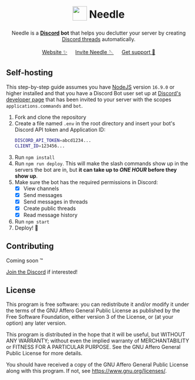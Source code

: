 

<div align="center">
   <h1>
      <sub>
         <a href="#"><img src="https://raw.githubusercontent.com/MarcusOtter/discord-needle/main/branding/logo-64x64.png" height="39" width="39"></a>
      </sub>
      Needle
   </h1>
   Needle is a <b><a href="https://discord.com/">Discord</a> bot</b> that helps you declutter your server by creating <a href="https://support.discord.com/hc/en-us/articles/4403205878423-Threads-FAQ">Discord threads</a> automatically.
   <br/><br/>
   <a href="https://needle.gg">Website ✨</a> &emsp; <a href="https://needle.gg/invite">Invite Needle 🪡</a> &emsp; <a href="https://needle.gg/chat">Get support 💬</a>
</div>

## Self-hosting
This step-by-step guide assumes you have [NodeJS](https://nodejs.org/en/) version `16.9.0` or higher installed and that you have a Discord Bot user set up at [Discord's developer page](https://discord.com/developers/applications) that has been invited to your server with the scopes `applications.commands` and `bot`.

1. Fork and clone the repository
2. Create a file named `.env`  in the root directory and insert your bot's Discord API token and Application ID:
   ```bash
   DISCORD_API_TOKEN=abcd1234...
   CLIENT_ID=123456...
   ```
3. Run `npm install`
4. Run `npm run deploy`. This will make the slash commands show up in the servers the bot are in, but **it can take up to _ONE HOUR_ before they show up**.
5. Make sure the bot has the required permissions in Discord:
   - [x] View channels
   - [x] Send messages
   - [x] Send messages in threads
   - [x] Create public threads
   - [x] Read message history
6. Run `npm start`
7. Deploy! :tada:

## Contributing
Coming soon :tm:

[Join the Discord](https://needle.gg/chat) if interested!

## License
This program is free software: you can redistribute it and/or modify
it under the terms of the GNU Affero General Public License as published by
the Free Software Foundation, either version 3 of the License, or (at
your option) any later version.

This program is distributed in the hope that it will be useful,
but WITHOUT ANY WARRANTY; without even the implied warranty of
MERCHANTABILITY or FITNESS FOR A PARTICULAR PURPOSE.  See the
GNU Affero General Public License for more details.

You should have received a copy of the GNU Affero General Public License
along with this program.  If not, see <https://www.gnu.org/licenses/>.
